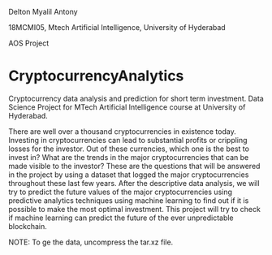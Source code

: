 Delton Myalil Antony

18MCMI05, Mtech Artificial Intelligence, University of Hyderabad

AOS Project

# CryptocurrencyAnalytics
Cryptocurrency data analysis and prediction  for short term investment. Data Science Project for MTech Artificial Intelligence course at University of Hyderabad.

There are well over a thousand cryptocurrencies in existence today. Investing in cryptocurrencies can lead to substantial profits or crippling losses for the investor. Out of these currencies, which one is the best to invest in? What are the trends in the major cryptocurrencies that can be made visible to the investor? These are the questions that will be answered in the project by using a dataset that logged the major cryptocurrencies throughout these last few years. After the descriptive data analysis, we will try to predict the future values of the major cryptocurrencies using predictive analytics techniques using machine learning to find out if it is possible to make the most optimal investment. This project will try to check if machine learning can predict the future of the ever unpredictable blockchain.

NOTE: To ge the data, uncompress the tar.xz file.
